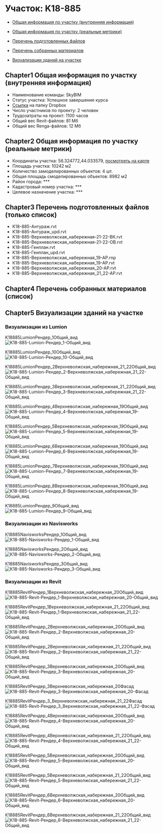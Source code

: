 # Участок: K18-885

* [Общая информация по участку (внутренняя информация)](#Chapter1)

* [Общая информация по участку (реальные метрики)](#Chapter2)

* [Перечень подготовленных файлов](#Chapter3)

* [Перечень собранных материалов](#Chapter4)

* [Визуализации зданий на участке](#Chapter5)

## <a id="test">Chapter1</a> Общая информация по участку (внутренняя информация)
+ Наименование команды: SkyBIM
+ Статус участка: Успешное завершение курса
+ [Ссылка](https://www.dropbox.com/sh/wvvgv1nw1iqred9/AABPer9WDRrh7WXuEJj3sRnCa/K18_885?dl=0) на папку Dropbox
+ Число участников по проекту: 2 человек
+ Трудозатраты на проект: 1100 часов
+ Общий вес Revit-файлов: 81 Мб
+ Общий вес Renga-файлов: 12 Мб
## <a id="test">Chapter2</a> Общая информация по участку (реальные метрики)
+ Координаты участка: 56.324772,44.033579, [посмотреть на карте](https://yandex.ru/maps/47/nizhny-novgorod/?ll=56.324772%2C44.033579&z=19)
+ Площадь участка: 10242 м2
+ Количество замоделированных объектов: 4 шт.
+ Общая площадь смоделированных объектов: 8982 м2
+ Район города: *** 
+ Кадастровый номер участка: *** 
+ Целевое назначение участка: *** 
## <a id="test">Chapter3</a> Перечень подготовленных файлов (только список)
+ K18-885-Антураж.rvt
+ K18-885-Антураж_upd.rvt
+ K18-885-Верхневолжская_набережная-21-22-ВК.rvt
+ K18-885-Верхневолжская_набережная-21-22-ОВ.rvt
+ K18-885-Генплан.rvt
+ K18-885-Генплан_upd.rvt
+ К18-885-Верхневолжская_набережная_19-АР.rnp
+ К18-885-Верхневолжская_набережная_19-АР.rvt
+ К18-885-Верхневолжская_набережная_20-АР.rvt
+ К18-885-Верхневолжская_набережная_21_22-АР.rvt
## <a id="test">Chapter4</a> Перечень собранных материалов (список)
## <a id="test">Chapter5</a> Визуализации зданий на участке
### Визуализации из Lumion
K18885LumionРендер_1Общий_вид
![K18-885-Lumion-Рендер_1-Общий_вид](/Images/K18_885/K18-885-Lumion-Рендер_1-Общий_вид_Compressed.jpg)

K18885LumionРендер_10Общий_вид
![K18-885-Lumion-Рендер_10-Общий_вид](/Images/K18_885/K18-885-Lumion-Рендер_10-Общий_вид_Compressed.jpg)

K18885LumionРендер_2Верхневолжская_набережная_21_22Общий_вид
![K18-885-Lumion-Рендер_2-Верхневолжская_набережная_21_22-Общий_вид](/Images/K18_885/K18-885-Lumion-Рендер_2-Верхневолжская_набережная_21_22-Общий_вид_Compressed.jpg)

K18885LumionРендер_3Верхневолжская_набережная_21_22Общий_вид
![K18-885-Lumion-Рендер_3-Верхневолжская_набережная_21_22-Общий_вид](/Images/K18_885/K18-885-Lumion-Рендер_3-Верхневолжская_набережная_21_22-Общий_вид_Compressed.jpg)

K18885LumionРендер_4Верхневолжская_набережная_19Общий_вид
![K18-885-Lumion-Рендер_4-Верхневолжская_набережная_19-Общий_вид](/Images/K18_885/K18-885-Lumion-Рендер_4-Верхневолжская_набережная_19-Общий_вид_Compressed.jpg)

K18885LumionРендер_5Верхневолжская_набережная_19Общий_вид
![K18-885-Lumion-Рендер_5-Верхневолжская_набережная_19-Общий_вид](/Images/K18_885/K18-885-Lumion-Рендер_5-Верхневолжская_набережная_19-Общий_вид_Compressed.jpg)

K18885LumionРендер_6Верхневолжская_набережная_19Общий_вид
![K18-885-Lumion-Рендер_6-Верхневолжская_набережная_19-Общий_вид](/Images/K18_885/K18-885-Lumion-Рендер_6-Верхневолжская_набережная_19-Общий_вид_Compressed.jpg)

K18885LumionРендер_7Верхневолжская_набережная_19Общий_вид
![K18-885-Lumion-Рендер_7-Верхневолжская_набережная_19-Общий_вид](/Images/K18_885/K18-885-Lumion-Рендер_7-Верхневолжская_набережная_19-Общий_вид_Compressed.jpg)

K18885LumionРендер_8Верхневолжская_набережная_19Общий_вид
![K18-885-Lumion-Рендер_8-Верхневолжская_набережная_19-Общий_вид](/Images/K18_885/K18-885-Lumion-Рендер_8-Верхневолжская_набережная_19-Общий_вид_Compressed.jpg)

K18885LumionРендер_9Общий_вид
![K18-885-Lumion-Рендер_9-Общий_вид](/Images/K18_885/K18-885-Lumion-Рендер_9-Общий_вид_Compressed.jpg)

### Визуализации из Navisworks
К18885NavisworksРендер_1Общий_вид
![К18-885-Navisworks-Рендер_1-Общий_вид](/Images/K18_885/К18-885-Navisworks-Рендер_1-Общий_вид_Compressed.jpg)

К18885NavisworksРендер_2Общий_вид
![К18-885-Navisworks-Рендер_2-Общий_вид](/Images/K18_885/К18-885-Navisworks-Рендер_2-Общий_вид_Compressed.jpg)

К18885NavisworksРендер_3Общий_вид
![К18-885-Navisworks-Рендер_3-Общий_вид](/Images/K18_885/К18-885-Navisworks-Рендер_3-Общий_вид_Compressed.jpg)

### Визуализации из Revit
К18885RevitРендер_1Верхневолжская_набережная_20Общий_вид
![К18-885-Revit-Рендер_1-Верхневолжская_набережная_20-Общий_вид](/Images/K18_885/К18-885-Revit-Рендер_1-Верхневолжская_набережная_20-Общий_вид_Compressed.jpg)

К18885RevitРендер_1Верхневолжская_набережная_21_22Общий_вид
![К18-885-Revit-Рендер_1-Верхневолжская_набережная_21_22-Общий_вид](/Images/K18_885/К18-885-Revit-Рендер_1-Верхневолжская_набережная_21_22-Общий_вид_Compressed.jpg)

К18885RevitРендер_2Верхневолжская_набережная_20Общий_вид
![К18-885-Revit-Рендер_2-Верхневолжская_набережная_20-Общий_вид](/Images/K18_885/К18-885-Revit-Рендер_2-Верхневолжская_набережная_20-Общий_вид_Compressed.jpg)

К18885RevitРендер_2Верхневолжская_набережная_21_22Общий_вид
![К18-885-Revit-Рендер_2-Верхневолжская_набережная_21_22-Общий_вид](/Images/K18_885/К18-885-Revit-Рендер_2-Верхневолжская_набережная_21_22-Общий_вид_Compressed.jpg)

К18885RevitРендер_3Верхневолжская_набережная_20Общий_вид
![К18-885-Revit-Рендер_3-Верхневолжская_набережная_20-Общий_вид](/Images/K18_885/К18-885-Revit-Рендер_3-Верхневолжская_набережная_20-Общий_вид_Compressed.jpg)

К18885RevitРендер_3Верхневолжская_набережная_20Фасад
![К18-885-Revit-Рендер_3-Верхневолжская_набережная_20-Фасад](/Images/K18_885/К18-885-Revit-Рендер_3-Верхневолжская_набережная_20-Фасад_Compressed.jpg)

К18885RevitРендер_3_Верхневолжская_набережная_21_22Фасад
![К18-885-Revit-Рендер_3_Верхневолжская_набережная_21_22-Фасад](/Images/K18_885/К18-885-Revit-Рендер_3_Верхневолжская_набережная_21_22-Фасад_Compressed.jpg)

К18885RevitРендер_4Верхневолжская_набережная_20Общий_вид
![К18-885-Revit-Рендер_4-Верхневолжская_набережная_20-Общий_вид](/Images/K18_885/К18-885-Revit-Рендер_4-Верхневолжская_набережная_20-Общий_вид_Compressed.jpg)

К18885RevitРендер_4Верхневолжская_набережная_21_22Общий_вид
![К18-885-Revit-Рендер_4-Верхневолжская_набережная_21_22-Общий_вид](/Images/K18_885/К18-885-Revit-Рендер_4-Верхневолжская_набережная_21_22-Общий_вид_Compressed.jpg)

К18885RevitРендер_5Верхневолжская_набережная_20Общий_вид
![К18-885-Revit-Рендер_5-Верхневолжская_набережная_20-Общий_вид](/Images/K18_885/К18-885-Revit-Рендер_5-Верхневолжская_набережная_20-Общий_вид_Compressed.jpg)

К18885RevitРендер_5Верхневолжская_набережная_21_22Общий_вид
![К18-885-Revit-Рендер_5-Верхневолжская_набережная_21_22-Общий_вид](/Images/K18_885/К18-885-Revit-Рендер_5-Верхневолжская_набережная_21_22-Общий_вид_Compressed.jpg)

К18885RevitРендер_6Верхневолжская_набережная_20Общий_вид
![К18-885-Revit-Рендер_6-Верхневолжская_набережная_20-Общий_вид](/Images/K18_885/К18-885-Revit-Рендер_6-Верхневолжская_набережная_20-Общий_вид_Compressed.jpg)

К18885RevitРендер_6Верхневолжская_набережная_21_22Общий_вид
![К18-885-Revit-Рендер_6-Верхневолжская_набережная_21_22-Общий_вид](/Images/K18_885/К18-885-Revit-Рендер_6-Верхневолжская_набережная_21_22-Общий_вид_Compressed.jpg)

